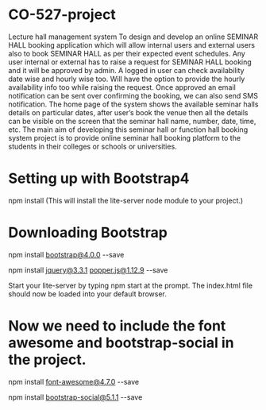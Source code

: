 # CO-527-project
Lecture hall management system
To design and develop an online SEMINAR HALL booking application which will allow internal users and external users also to book SEMINAR HALL as per their expected event schedules. Any user internal or external has to raise a request for SEMINAR HALL booking and it will be approved by admin. A logged in user can check availability date wise and hourly wise too. Will have the option to provide the hourly availability info too while raising the request.
 Once approved an email notification can be sent over confirming the booking, we can also send SMS notification. The home page of the system shows the available seminar halls details on particular dates, after user’s book the venue then all the details can be visible on the screen that the seminar hall name, number, date, time, etc. 
The main aim of developing this seminar hall or function hall booking system project is to provide online seminar hall booking platform to the students in their colleges or schools or universities. 

# Setting up with Bootstrap4

npm install (This will install the lite-server node module to your project.)

# Downloading Bootstrap

npm install bootstrap@4.0.0 --save

npm install jquery@3.3.1 popper.js@1.12.9 --save

Start your lite-server by typing npm start at the prompt. The index.html file should now be loaded into your default browser.

# Now we need to include the font awesome and bootstrap-social in the project. 

npm install font-awesome@4.7.0 --save

npm install bootstrap-social@5.1.1 --save




